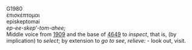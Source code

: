 <body>
  <p>G1980<br>  ἐπισκέπτομαι  <br> episkeptomai  <br><i>ep-ee-skep‘-tom-ahee; </i><br>Middle voice from <a href="g1909.htm">1909</a> and the base of <a href="g4649.htm">4649</a>  to <i>inspect</i>, that is, (by implication) to <i>select</i>; by extension to <i>go</i> <i>to</i> <i>see</i>, <i>relieve:</i> - look out, visit.<br></p>
 </body>